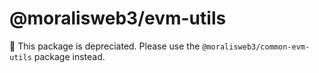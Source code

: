 # @moralisweb3/evm-utils

🚨 This package is depreciated. Please use the `@moralisweb3/common-evm-utils` package instead.
